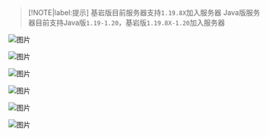 > [!NOTE|label:提示]
> 基岩版目前服务器支持`1.19.8X`加入服务器
> Java版服务器目前支持Java版`1.19-1.20`，基岩版`1.19.8X-1.20`加入服务器

![图片](https://motdbe.blackbe.work/status_img?host=play.hmmc.top:19132)

![图片](https://motdbe.blackbe.work/status_img?host=play.hmmc.top:19133)

![图片](https://motdbe.blackbe.work/status_img?host=play.hmmc.top:19134)

![图片](https://motdbe.blackbe.work/status_img?host=play.hmmc.top:54056)

![图片](https://motdbe.blackbe.work/status_img?host=play.hmmc.top:25565)

![图片](https://motdbe.blackbe.work/status_img?host=play.hmmc.top:25566)
